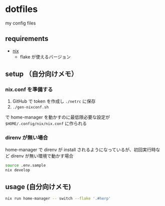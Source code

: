 # dotfiles

my config files

## requirements

- [nix](https://nixos.org/)
  - flake が使えるバージョン

## setup （自分向けメモ）

### nix.conf を準備する

1. GitHub で token を作成し `./netrc` に保存
2. `./gen-nixconf.sh`

で home-manager を動かすのに最低限必要な設定が `$HOME/.config/nix/nix.conf` に作られる

### direnv が無い場合

home-manager で direnv が install されるようになっているが、初回実行時など direnv が無い環境で動かす場合

```sh
source .env.sample
nix develop
```

## usage (自分向けメモ)

```sh
nix run home-manager -- switch --flake '.#herp'
```
